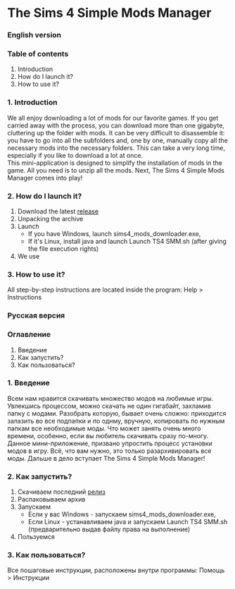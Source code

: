# The Sims 4 Simple Mods Manager

### English version

### **Table of contents**
1. Introduction
2. How do I launch it?
3. How to use it?


### **1. Introduction**
We all enjoy downloading a lot of mods for our favorite games. If you get carried away with the process, you can download more than one gigabyte, cluttering up the folder with mods. It can be very difficult to disassemble it: you have to go into all the subfolders and, one by one, manually copy all the necessary mods into the necessary folders. This can take a very long time, especially if you like to download a lot at once. \
This mini-application is designed to simplify the installation of mods in the game. All you need is to unzip all the mods. Next, The Sims 4 Simple Mods Manager comes into play!

### **2. How do I launch it?**
1. Download the latest [release](https://)
2. Unpacking the archive
3. Launch
    - If you have Windows, launch sims4_mods_downloader.exe,
    - If it's Linux, install java and launch Launch TS4 SMM.sh (after giving the file execution rights)
4. We use

### **3. How to use it?**
All step-by-step instructions are located inside the program: Help > Instructions


### Русская версия


### **Оглавление**
1. Введение
2. Как запустить?
3. Как пользоваться?


### **1. Введение**
Всем нам нравится скачивать множество модов на любимые игры. Увлекшись процессом, можно скачать не один гигабайт, захламив папку с модами. Разобрать которую, бывает очень сложно: приходится залазить во все подпапки и по однму, вручную, копировать по нужным папкам все необходимые моды. Что может занять очень много времени, особенно, если вы любитель скачивать сразу по-многу. \
Данное мини-приложение, призвано упростить процесс установки модов в игру. Всё, что вам нужно, это только разархивировать все моды. Дальше в дело вступает The Sims 4 Simple Mods Manager!

### **2. Как запустить?**
1. Скачиваем последний [релиз](https://)
2. Распаковываем архив
3. Запускаем
    - Если у вас Windows - запускаем sims4_mods_downloader.exe,
    - Если Linux - устанавливаем java и запускаем Launch TS4 SMM.sh (предварительно выдав файлу права на выполнение)
4. Пользуемся

### **3. Как пользоваться?**
Все пошаговые инструкции, расположены внутри программы: Помощь > Инструкции